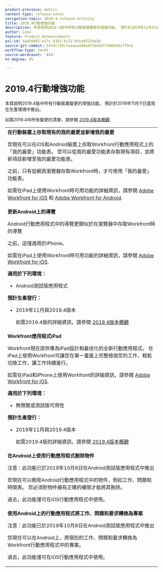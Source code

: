 ```yaml
---
product-previous: mobile
content-type: release-notes
navigation-topic: 2019-4-release-activity
title: 2019.4行動增強功能
description: 本頁說明2019.4版中所有行動裝置變更的增強功能。 預計於2019年11月11日當周在生產環境中推出。
author: Luke
feature: Product Announcements
exl-id: 4ad56965-b17c-43b3-bc12-8fead52fda3d
source-git-commit: 54f4c136cfaaaaaa90a4fc64d3ffd06816cff9cb
workflow-type: tm+mt
source-wordcount: '414'
ht-degree: 0%

---
```


# 2019.4行動增強功能

本頁說明2019.4版中所有行動裝置變更的增強功能。 預計於2019年11月11日當周在生產環境中推出。

如需2019.4中所有變更的清單，請參閱 [2019.4版本概觀](../../../../product-announcements/product-releases/quarterly-release-archive/2019.4-release-activity/2019.4-release-activity-overview.md).

<table style="table-layout:auto"> 
 <col> 
 <tbody> 
  <tr> 
   <td><strong>在行動裝置上存取現有的我的最愛並新增我的最愛</strong> <p>您現在可以在iOS和Android裝置上存取Workfront行動應用程式上的「我的最愛」功能表。 您可以從我的最愛功能表存取現有項目，並將新項目新增至我的最愛功能表。</p> <p>之前，只有從網頁瀏覽器存取Workfront時，才可使用「我的最愛」功能表。</p> <p>如需在iPad上使用Workfront時可用功能的詳細資訊，請參閱 <a href="../../../../workfront-basics/mobile-apps/using-the-workfront-mobile-app/workfront-for-ios.md" class="MCXref xref" xrefformat="{para}">Adobe Workfront for iOS</a> 和 <a href="../../../../workfront-basics/mobile-apps/using-the-workfront-mobile-app/workfront-for-android.md" class="MCXref xref" xrefformat="{para}">Adobe Workfront for Android</a>.</p></td> 
  </tr> 
  <tr> 
   <td><strong>更新Android上的導覽</strong> <p>Android行動應用程式中的導覽更類似於在瀏覽器中存取Workfront時的導覽</p> <p>之前，這僅適用於iPhone。</p> <p>如需在iPad上使用Workfront時可用功能的詳細資訊，請參閱 <a href="../../../../workfront-basics/mobile-apps/using-the-workfront-mobile-app/workfront-for-ios.md" class="MCXref xref" xrefformat="{para}">Adobe Workfront for iOS</a>.</p> 
    <div class="workfront_plans"> 
     <p><strong>適用於下列環境：</strong> </p> 
     <ul> 
      <li>Android測試版應用程式</li> 
     </ul> 
     <p><strong>預計生產發行：</strong> </p> 
     <ul> 
      <li> <p>2019年11月與2019.4版本</p> <p>如需2019.4版的詳細資訊，請參閱 <a href="../../../../product-announcements/product-releases/quarterly-release-archive/2019.4-release-activity/2019.4-release-activity-overview.md" class="MCXref xref" xrefformat="{para}">2019.4版本概觀</a></p> </li> 
     </ul> 
    </div></td> 
  </tr> 
  <tr> 
   <td><strong>Workfront應用程式iPad</strong> <p>Workfront現在提供專為iPad設計和最佳化的全新行動應用程式。 在iPad上使用Workfront可讓您在單一畫面上完整檢視您的工作，輕鬆切換工作，讓工作持續進行。</p> <p>如需在iPad和iPhone上使用Workfront的詳細資訊，請參閱 <a href="../../../../workfront-basics/mobile-apps/using-the-workfront-mobile-app/workfront-for-ios.md" class="MCXref xref" xrefformat="{para}">Adobe Workfront for iOS</a>.</p> 
    <div class="workfront_plans"> 
     <p><strong>適用於下列環境：</strong> </p> 
     <ul> 
      <li>無預覽或測試版可用性</li> 
     </ul> 
     <p><strong>預計生產發行：</strong> </p> 
     <ul> 
      <li> <p>2019年11月與2019.4版本</p> <p>如需2019.4版的詳細資訊，請參閱 <a href="../../../../product-announcements/product-releases/quarterly-release-archive/2019.4-release-activity/2019.4-release-activity-overview.md" class="MCXref xref" xrefformat="{para}">2019.4版本概觀</a></p> </li> 
     </ul> 
    </div></td> 
  </tr> 
  <tr> 
   <td> 
    <div> 
     <strong>在Android上使用行動應用程式刪除物件</strong> 
     <p>注意：此功能已於2019年10月8日在Android測試版應用程式中推出</p> 
     <p>您現在可以刪除Android行動應用程式中的物件，例如工作、問題和時間表。 您必須對物件擁有正確的權限才能將其刪除。</p> 
     <p>過去，此功能僅可在iOS行動應用程式中使用。</p> 
    </div> </td> 
  </tr> 
  <tr> 
   <td><strong>使用Android上的行動應用程式將工作、問題和要求轉換為專案</strong> <p>注意：此功能已於2019年10月8日在Android測試版應用程式中推出</p> <p>您現在可以在Android上，將個別的工作、問題和要求轉換為Workfront行動應用程式中的專案。</p> <p>過去，此功能僅可在iOS行動應用程式中使用。</p> </td> 
  </tr> 
 </tbody> 
</table>
